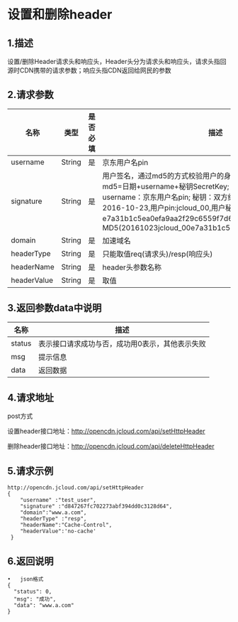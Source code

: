 # **设置和删除header**

## **1.描述**

设置/删除Header请求头和响应头，Header头分为请求头和响应头，请求头指回源时CDN携带的请求参数；响应头指CDN返回给网民的参数

## **2.请求参数**

| **名称**   | **类型** | **是否必填** | **描述**                                                     |
| ---------- | -------- | ------------ | ------------------------------------------------------------ |
| username   | String   | 是           | 京东用户名pin                                                |
| signature  | String   | 是           | 用户签名，通过md5的方式校验用户的身份信息，保障信息安全。  md5=日期+username+秘钥SecretKey; 日期：格式为 yyyymmdd; username：京东用户名pin; 秘钥：双方约定; 示例：比如当前日期2016-10-23,用户pin:jcloud_00,用户秘钥SecretKey：e7a31b1c5ea0efa9aa2f29c6559f7d61,那签名为MD5(20161023jcloud_00e7a31b1c5ea0efa9aa2f29c6559f7d61) |
| domain     | String   | 是           | 加速域名|
| headerType | String   | 是           | 只能取值req(请求头)/resp(响应头)|
| headerName | String   | 是           | header头参数名称 |
| headerValue| String   | 是           | 取值 |

## **3.返回参数data中说明**

| **名称**   | **描述** | 
| ---------- | -------- |
| status  | 表示接口请求成功与否，成功用0表示，其他表示失败  | 
| msg  | 提示信息 | 
| data | 返回数据| 

## **4.请求地址**
post方式

设置header接口地址：http://opencdn.jcloud.com/api/setHttpHeader

删除header接口地址：http://opencdn.jcloud.com/api/deleteHttpHeader

## **5.请求示例**

```
http://opencdn.jcloud.com/api/setHttpHeader
{
    "username" :"test_user",
    "signature" :"d847267fc702273abf394dd0c3128d64",
    "domain":"www.a.com",
    "headerType" :"resp",
    "headerName":"Cache-Control",
    "headerValue":'no-cache'
 }
```

## **6.返回说明**

```
•	json格式
{
  "status": 0,
  "msg": "成功",
  "data": "www.a.com"
}
```
